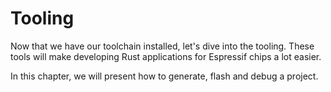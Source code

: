 # Tooling

Now that we have our toolchain installed, let's dive into the tooling. These tools will make
developing Rust applications for Espressif chips a lot easier.

In this chapter, we will present how to generate, flash and debug a project.
